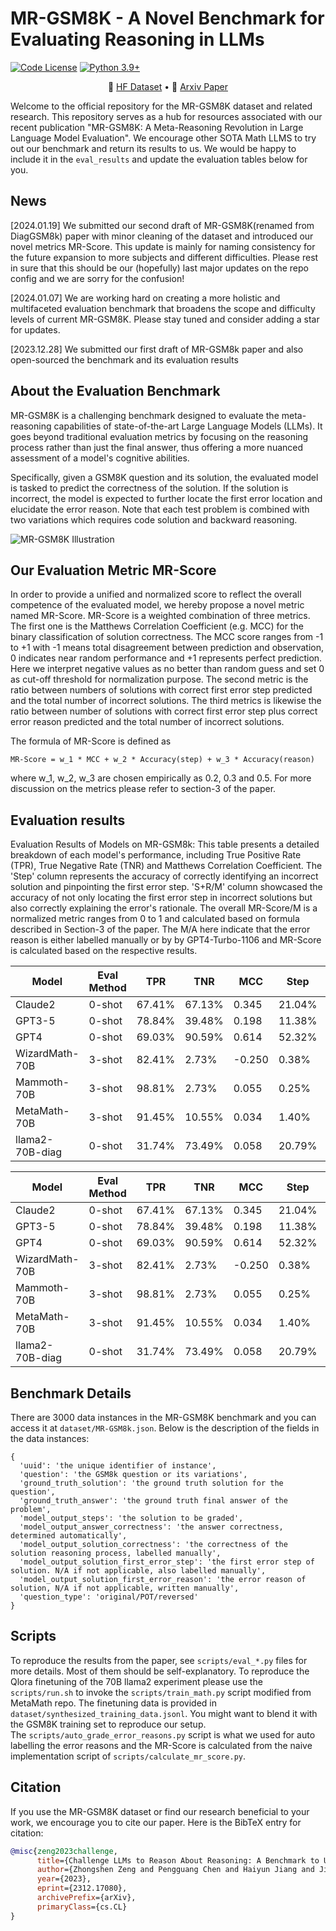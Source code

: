 # MR-GSM8K - A Novel Benchmark for Evaluating Reasoning in LLMs
[![Code License](https://img.shields.io/badge/Code%20License-Apache_2.0-green.svg)](CODE_LICENSE)
[![Python 3.9+](https://img.shields.io/badge/python-3.9+-blue.svg)](https://www.python.org/downloads/release/python-390/)

<p align="center">
🤗 <a href="https://huggingface.co/datasets/Randolphzeng/DiagGSM8K" target="_blank">HF Dataset</a> • 📃 <a href="https://arxiv.org/abs/2312.17080" target="_blank"> Arxiv Paper </a><br>
</p>

Welcome to the official repository for the MR-GSM8K dataset and related research. This repository serves as a hub for resources associated with our recent publication "MR-GSM8K: A Meta-Reasoning Revolution in Large Language Model Evaluation".
We encourage other SOTA Math LLMS to try out our benchmark and return its results to us. We would be happy to include it in the `eval_results` and update the evaluation tables below for you.

## News
[2024.01.19] We submitted our second draft of MR-GSM8K(renamed from DiagGSM8k) paper with minor cleaning of the dataset and introduced our novel metrics MR-Score. This update is mainly for naming consistency for the future expansion to more subjects and different difficulties. Please rest in sure that this should be our (hopefully) last major updates on the repo config and we are sorry for the confusion!

[2024.01.07] We are working hard on creating a more holistic and multifaceted evaluation benchmark that broadens the scope and difficulty levels of current MR-GSM8K. Please stay tuned and consider adding a star for updates.

[2023.12.28] We submitted our first draft of MR-GSM8k paper and also open-sourced the benchmark and its evaluation results

## About the Evaluation Benchmark

MR-GSM8K is a challenging benchmark designed to evaluate the meta-reasoning capabilities of state-of-the-art Large Language Models (LLMs). It goes beyond traditional evaluation metrics by focusing on the reasoning process rather than just the final answer, thus offering a more nuanced assessment of a model's cognitive abilities.

Specifically, given a GSM8K question and its solution, the evaluated model is tasked to predict the correctness of the solution. If the solution is incorrect, the model is expected to further locate the first error location and elucidate the error reason. Note that each test problem is combined with two variations which requires code solution and backward reasoning.

![MR-GSM8K Illustration](images/illustration.png)

## Our Evaluation Metric MR-Score
In order to provide a unified and normalized score to reflect the overall competence of the evaluated model, we hereby propose a novel metric named MR-Score.
MR-Score is a weighted combination of three metrics. The first one is the Matthews Correlation Coefficient (e.g. MCC) for the binary classification of solution correctness. The MCC score ranges from -1 to +1 with -1 means total disagreement between prediction and observation, 0 indicates near random performance and +1 represents perfect prediction. Here we interpret negative values as no better than random guess and set 0 as cut-off threshold for normalization purpose. The second metric is the ratio between numbers of solutions with correct first error step predicted and the total number of incorrect solutions. The third metrics is likewise the ratio between number of solutions with correct first error step plus correct error reason predicted and the total number of incorrect solutions. 

The formula of MR-Score is defined as 
```
MR-Score = w_1 * MCC + w_2 * Accuracy(step) + w_3 * Accuracy(reason)
```
where w_1, w_2, w_3 are chosen empirically as 0.2, 0.3 and 0.5. For more discussion on the metrics please refer to section-3 of the paper.

## Evaluation results
Evaluation Results of Models on MR-GSM8k: This table presents a detailed breakdown of each model's performance, including True Positive Rate (TPR), True Negative Rate (TNR) and Matthews Correlation Coefficient. The 'Step' column represents the accuracy of correctly identifying an incorrect solution and pinpointing the first error step. 'S+R/M' column showcased the accuracy of not only locating the first error step in incorrect solutions but also correctly explaining the error's rationale. The overall MR-Score/M is a normalized metric ranges from 0 to 1 and calculated based on formula described in Section-3 of the paper. The M/A here indicate that the error reason is either labelled manually or by by GPT4-Turbo-1106 and MR-Score is calculated based on the respective results. 

| Model           | Eval Method | TPR     | TNR     | MCC   | Step   | S+R/M  | MR-Score/M | 
|-----------------|-------------|---------|---------|-------|--------|--------|------------|
| Claude2         | 0-shot      | 67.41%  | 67.13%  | 0.345 | 21.04% | 11.76% | 0.191      |
| GPT3-5          | 0-shot      | 78.84%  | 39.48%  | 0.198 | 11.38% | 4.64%  | 0.097      |
| GPT4            | 0-shot      | 69.03%  | 90.59%  | 0.614 | 52.32% | 43.04% | 0.495      |
| WizardMath-70B  | 3-shot      | 82.41%  | 2.73%   | -0.250| 0.38%  | 0.06%  | 0.001      |
| Mammoth-70B     | 3-shot      | 98.81%  | 2.73%   | 0.055 | 0.25%  | 0.06%  | 0.012      |
| MetaMath-70B    | 3-shot      | 91.45%  | 10.55%  | 0.034 | 1.40%  | 0.38%  | 0.013      |
| llama2-70B-diag | 0-shot      | 31.74%  | 73.49%  | 0.058 | 20.79% | 6.29%  | 0.105      |

| Model           | Eval Method | TPR     | TNR     | MCC   | Step   | S+R/M  | MR-Score/M | MR-Score/A |
|-----------------|-------------|---------|---------|-------|--------|--------|------------|------------|
| Claude2         | 0-shot      | 67.41%  | 67.13%  | 0.345 | 21.04% | 11.76% | 0.191      | 0.203      |
| GPT3-5          | 0-shot      | 78.84%  | 39.48%  | 0.198 | 11.38% | 4.64%  | 0.097      | 0.097      |
| GPT4            | 0-shot      | 69.03%  | 90.59%  | 0.614 | 52.32% | 43.04% | 0.495      | 0.512      |
| WizardMath-70B  | 3-shot      | 82.41%  | 2.73%   | -0.250| 0.38%  | 0.06%  | 0.001      | 0.001      |
| Mammoth-70B     | 3-shot      | 98.81%  | 2.73%   | 0.055 | 0.25%  | 0.06%  | 0.012      | 0.012      |
| MetaMath-70B    | 3-shot      | 91.45%  | 10.55%  | 0.034 | 1.40%  | 0.38%  | 0.013      | 0.013      |
| llama2-70B-diag | 0-shot      | 31.74%  | 73.49%  | 0.058 | 20.79% | 6.29%  | 0.105      | 0.118      |




## Benchmark Details
There are 3000 data instances in the MR-GSM8K benchmark and you can access it at `dataset/MR-GSM8k.json`. Below is the description of the fields in the data instances:
```
{
  'uuid': 'the unique identifier of instance',
  'question': 'the GSM8k question or its variations',
  'ground_truth_solution': 'the ground truth solution for the question',
  'ground_truth_answer': 'the ground truth final answer of the problem',
  'model_output_steps': 'the solution to be graded',
  'model_output_answer_correctness': 'the answer correctness, determined automatically',
  'model_output_solution_correctness': 'the correctness of the solution reasoning process, labelled manually',
  'model_output_solution_first_error_step': 'the first error step of solution. N/A if not applicable, also labelled manually',
  'model_output_solution_first_error_reason': 'the error reason of solution, N/A if not applicable, written manually',
  'question_type': 'original/POT/reversed'
}
```  

## Scripts
To reproduce the results from the paper, see `scripts/eval_*.py` files for more details. Most of them should be self-explanatory.
To reproduce the Qlora finetuning of the 70B llama2 experiment please use the `scripts/run.sh` to invoke the `scripts/train_math.py` script modified from MetaMath repo. The finetuning data is provided in `dataset/synthesized_training_data.jsonl`. You might want to blend it with the GSM8K training set to reproduce our setup.  
The `scripts/auto_grade_error_reasons.py` script is what we used for auto labelling the error reasons and the MR-Score is calculated from the naive implementation script of `scripts/calculate_mr_score.py`.

## Citation

If you use the MR-GSM8K dataset or find our research beneficial to your work, we encourage you to cite our paper. Here is the BibTeX entry for citation:

```bibtex
@misc{zeng2023challenge,
      title={Challenge LLMs to Reason About Reasoning: A Benchmark to Unveil Cognitive Depth in LLMs}, 
      author={Zhongshen Zeng and Pengguang Chen and Haiyun Jiang and Jiaya Jia},
      year={2023},
      eprint={2312.17080},
      archivePrefix={arXiv},
      primaryClass={cs.CL}
}
